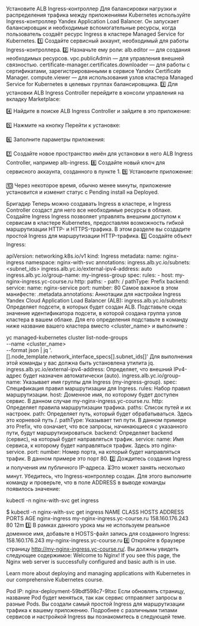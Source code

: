 Установите ALB Ingress-контроллер
Для балансировки нагрузки и распределения трафика между приложениями Kubernetes используйте Ingress-контроллер Yandex Application Load Balancer. Он запускает балансировщик и необходимые вспомогательные ресурсы, когда пользователь создаёт ресурс Ingress в кластере Managed Service for Kubernetes.
1️⃣ Создайте сервисный аккаунт, необходимый для работы Ingress-контроллера.
2️⃣ Назначьте ему роли:
alb.editor — для создания необходимых ресурсов.
vpc.publicAdmin — для управления внешней связностью.
certificate-manager.certificates.downloader — для работы с сертификатами, зарегистрированными в сервисе Yandex Certificate Manager.
compute.viewer — для использования узлов кластера Managed Service for Kubernetes в целевых группах балансировщика.
3️⃣ Для установки ALB Ingress Controller перейдите в консоли управления на вкладку Marketplace:

4️⃣ Найдите в поиске ALB Ingress Controller и зайдите в это приложение:

5️⃣ Нажмите на кнопку Перейти к установке:

6️⃣ Заполните параметры приложения:

7️⃣ Создайте новое пространство имён для установки в него ALB Ingress Controller, например alb-ingress.
8️⃣ Создайте новый ключ для сервисного аккаунта, созданного в пункте 1.
9️⃣ Установите приложение:

🔟 Через некоторое время, обычно менее минуты, приложение установится и изменит статус с Pending install на Deployed.


Бригадир
Теперь можно создавать Ingress в кластере, и Ingress Controller создаст для него все необходимые ресурсы в облаке. 
Создайте Ingress
Ingress позволяет управлять внешним доступом к сервисам в кластере Kubernetes, предоставляя возможность гибкой маршрутизации HTTP- и HTTPS-трафика. В этом разделе вы создадите простой Ingress для маршрутизации HTTP-трафика.
1️⃣ Создайте объект Ingress:

apiVersion: networking.k8s.io/v1
kind: Ingress
metadata:
  name: nginx-ingress
  namespace: nginx-with-svc
  annotations:
    ingress.alb.yc.io/subnets: <subnet_ids>
    ingress.alb.yc.io/external-ipv4-address: auto
    ingress.alb.yc.io/group-name: my-ingress-group
spec:
  rules:
    - host: my-nginx-ingress.yc-course.ru
      http:
        paths:
          - path: /
            pathType: Prefix
            backend:
              service:
                name: nginx-service
                port:
                  number: 80 
Самое важное в этом манифесте:
.metadata.annotations: Аннотации для настройки Ingress Yandex Cloud Application Load Balancer (ALB):
ingress.alb.yc.io/subnets: Определяет подсети, в которых будет создан ALB. Подставьте сюда значение идентификатора подсети, в которой создана группа узлов кластера в вашем облаке. Для его определения подставьте в команду ниже название вашего кластера вместо <cluster_name> и выполните :

yc managed-kubernetes cluster list-node-groups \
    --name <cluster_name> \
    --format json | jq '.[].node_template.network_interface_specs[].subnet_ids[]' 
Для выполнения этой команды у вас должна быть установлена утилита jq.
ingress.alb.yc.io/external-ipv4-address: Определяет, что внешний IPv4-адрес будет назначен автоматически (auto).
ingress.alb.yc.io/group-name: Указывает имя группы для Ingress (my-ingress-group).
spec: Спецификация правил маршрутизации для Ingress.
rules: Набор правил маршрутизации.
host: Доменное имя, по которому будет доступен сервис. В данном случае my-nginx-ingress.yc-course.ru.
http: Определяет правила маршрутизации трафика.
paths: Список путей и их настроек.
path: Определяет путь, который будет обрабатываться. Здесь это корневой путь /.
pathType: Указывает тип пути. В данном примере это Prefix, что означает, что все запросы, начинающиеся с указанного пути, будут маршрутизироваться.
backend: Определяет backend (сервис), на который будет направляться трафик.
service:
name: Имя сервиса, к которому будет направляться трафик. Здесь это nginx-service.
port:
number: Номер порта, на который будет направляться трафик. В данном примере это порт 80.
2️⃣ Дождитесь создания Ingress и получения им публичного IP-адреса. 
⏳Это может занять несколько минут. 
Убедитесь, что Ingress-контроллер создан. Для этого выполните команду и проверьте, что в поле ADDRESS в выводе команды появилось значение:

kubectl -n nginx-with-svc get ingress 

$ kubectl -n nginx-with-svc get ingress
NAME            CLASS    HOSTS                           ADDRESS           PORTS   AGE
nginx-ingress   <none>   my-nginx-ingress.yc-course.ru   158.160.176.243   80      12m 
3️⃣ В рамках данного урока мы не используем реальное доменное имя, добавьте в HOSTS-файл запись для созданного Ingress:
158.160.176.243 my-nginx-ingress.yc-course.ru 
4️⃣ Откройте в браузере страницу http://my-nginx-ingress.yc-course.ru/. Вы должны увидеть следующее содержимое:
Welcome to Nginx!
If you see this page, the Nginx web server is successfully configured and basic auth is in use.

Learn more about deploying and managing applications with Kubernetes in our comprehensive Kubernetes course.

Pod IP: nginx-deployment-59bdf598c7-9ltxc 
Если обновлять страницу, название Pod будет меняться, так как сервис отправляет запросы в разные Pods.
Вы создали самый простой Ingress для маршрутизации трафика к вашему приложению. Подробнее с различными типами сервисов и настройкой Ingress вы познакомитесь в следующей теме.
